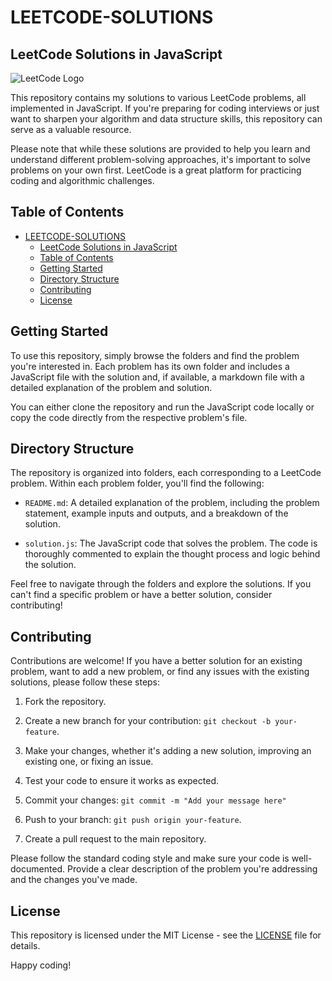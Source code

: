 # LEETCODE-SOLUTIONS

## LeetCode Solutions in JavaScript

![LeetCode Logo](https://assets.leetcode.com/static_assets/public/webpack_bundles/images/logo-dark.e99485d9b61e.png)

This repository contains my solutions to various LeetCode problems, all implemented in JavaScript. If you're preparing for coding interviews or just want to sharpen your algorithm and data structure skills, this repository can serve as a valuable resource.

Please note that while these solutions are provided to help you learn and understand different problem-solving approaches, it's important to solve problems on your own first. LeetCode is a great platform for practicing coding and algorithmic challenges.

## Table of Contents

- [LEETCODE-SOLUTIONS](#leetcode-solutions)
  - [LeetCode Solutions in JavaScript](#leetcode-solutions-in-javascript)
  - [Table of Contents](#table-of-contents)
  - [Getting Started](#getting-started)
  - [Directory Structure](#directory-structure)
  - [Contributing](#contributing)
  - [License](#license)

## Getting Started

To use this repository, simply browse the folders and find the problem you're interested in. Each problem has its own folder and includes a JavaScript file with the solution and, if available, a markdown file with a detailed explanation of the problem and solution.

You can either clone the repository and run the JavaScript code locally or copy the code directly from the respective problem's file.

## Directory Structure

The repository is organized into folders, each corresponding to a LeetCode problem. Within each problem folder, you'll find the following:

- `README.md`: A detailed explanation of the problem, including the problem statement, example inputs and outputs, and a breakdown of the solution.

- `solution.js`: The JavaScript code that solves the problem. The code is thoroughly commented to explain the thought process and logic behind the solution.

Feel free to navigate through the folders and explore the solutions. If you can't find a specific problem or have a better solution, consider contributing!

## Contributing

Contributions are welcome! If you have a better solution for an existing problem, want to add a new problem, or find any issues with the existing solutions, please follow these steps:

1. Fork the repository.

2. Create a new branch for your contribution: `git checkout -b your-feature`.

3. Make your changes, whether it's adding a new solution, improving an existing one, or fixing an issue.

4. Test your code to ensure it works as expected.

5. Commit your changes: `git commit -m "Add your message here"`

6. Push to your branch: `git push origin your-feature`.

7. Create a pull request to the main repository.

Please follow the standard coding style and make sure your code is well-documented. Provide a clear description of the problem you're addressing and the changes you've made.

## License

This repository is licensed under the MIT License - see the [LICENSE](LICENSE) file for details.

Happy coding!
